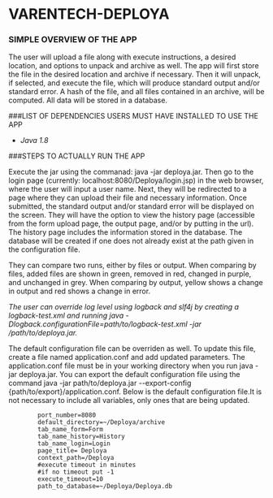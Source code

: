 # VARENTECH-DEPLOYA
### SIMPLE OVERVIEW OF THE APP

  The user will upload a file along with execute instructions, a desired location, and options to unpack and archive as well. The app will first store the file in the desired location and archive if necessary. Then it will unpack, if selected, and execute the file, which will produce standard output and/or standard error. A hash of the file, and all files contained in an archive, will be computed. All data will be stored in a database.

###LIST OF DEPENDENCIES USERS MUST HAVE INSTALLED TO USE THE APP

  - *Java 1.8*

###STEPS TO ACTUALLY RUN THE APP

  Execute the jar using the commanad: java -jar deploya.jar. Then go to the login page (currently: localhost:8080/Deploya/login.jsp) in the web browser, where the user will input a user name. Next, they will be redirected to a page where they can upload their file and necessary information. Once submitted, the standard output and/or standard error will be displayed on the screen. They will have the option to view the history page (accessible from the form upload page, the output page, and/or by putting in the url). The history page includes the information stored in the database. The database will be created if one does not already exist at the path given in the configuration file.
  
  They can compare two runs, either by files or output. When comparing by files, added files are shown in green, removed in red, changed in purple, and unchanged in grey. When comparing by output, yellow shows a change in output and red shows a change in error.
  
  *The user can override log level using logback and slf4j by creating a logback-test.xml and running java -Dlogback.configurationFile=path/to/logback-test.xml -jar /path/to/deploya.jar.*
  
  The default configuration file can be overriden as well. To update this file, create a file named application.conf and add updated parameters. The application.conf file must be in your working directory when you run java -jar deploya.jar. You can export the default configuration file using the command java -jar path/to/deploya.jar --export-config {path/to/export}/application.conf.
  Below is the default configuration file.It is not necessary to include all variables, only ones that are being updated. 

	
			port_number=8080 
			default_directory=~/Deploya/archive
			tab_name_form=Form
			tab_name_history=History
			tab_name_login=Login
			page_title= Deploya
			context_path=/Deploya
			#execute timeout in minutes
			#if no timeout put -1
			execute_timeout=10
			path_to_database=~/Deploya/Deploya.db

    

